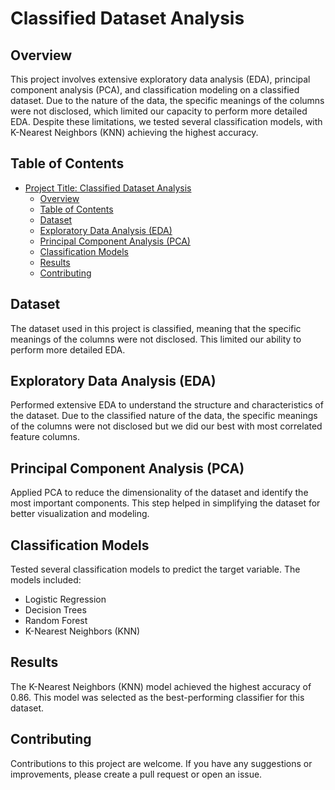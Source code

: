 # Classified Dataset Analysis

## Overview

This project involves extensive exploratory data analysis (EDA), principal component analysis (PCA), and classification modeling on a classified dataset. Due to the nature of the data, the specific meanings of the columns were not disclosed, which limited our capacity to perform more detailed EDA. Despite these limitations, we tested several classification models, with K-Nearest Neighbors (KNN) achieving the highest accuracy.

## Table of Contents

- [Project Title: Classified Dataset Analysis](#project-title-classified-dataset-analysis)
  - [Overview](#overview)
  - [Table of Contents](#table-of-contents)
  - [Dataset](#dataset)
  - [Exploratory Data Analysis (EDA)](#exploratory-data-analysis-eda)
  - [Principal Component Analysis (PCA)](#principal-component-analysis-pca)
  - [Classification Models](#classification-models)
  - [Results](#results)
  - [Contributing](#contributing)
    
## Dataset

The dataset used in this project is classified, meaning that the specific meanings of the columns were not disclosed. This limited our ability to perform more detailed EDA.


## Exploratory Data Analysis (EDA)

Performed extensive EDA to understand the structure and characteristics of the dataset. Due to the classified nature of the data, the specific meanings of the columns were not disclosed but we did our best with most correlated feature columns.

## Principal Component Analysis (PCA)

Applied PCA to reduce the dimensionality of the dataset and identify the most important components. This step helped in simplifying the dataset for better visualization and modeling.

## Classification Models

Tested several classification models to predict the target variable. The models included:
- Logistic Regression
- Decision Trees
- Random Forest
- K-Nearest Neighbors (KNN)

## Results

The K-Nearest Neighbors (KNN) model achieved the highest accuracy of 0.86. This model was selected as the best-performing classifier for this dataset.

## Contributing

Contributions to this project are welcome. If you have any suggestions or improvements, please create a pull request or open an issue.
